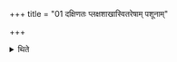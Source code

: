 +++
title = "01 दक्षिणतः प्लक्षशाखास्वितरेषाम् पशूनाम्"

+++

<details><summary>थिते</summary>

1. (The Adhvaryu places the omenta) of the other animals to the southern side, on the Plakṣa-branches. 
</details>

